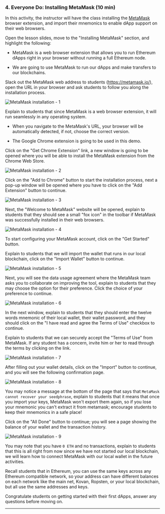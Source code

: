 ### 4. Everyone Do: Installing MetaMask (10 min)

In this activity, the instructor will have the class installing the [MetaMask](https://metamask.io/) browser extension, and import their mnemonics to enable dApp support on their web browsers.

Open the lesson slides, move to the "Installing MetaMask" section, and highlight the following:

* MetaMask is a web browser extension that allows you to run Ethereum dApps right in your browser without running a full Ethereum node.

* We are going to use MetaMask to run our dApps and make transfers to our blockchains.

Slack out the MetaMask web address to students (https://metamask.io/), open the URL in your browser and ask students to follow you along the installation process.

![MetaMask installation - 1](Images/metamask-1.png)

Explain to students that since MetaMask is a web browser extension, it will run seamlessly in any operating system.

* When you navigate to the MetaMask's URL, your browser will be automatically detected, if not, choose the correct version.

* The Google Chrome extension is going to be used in this demo.

Click on the "Get Chrome Extension" link, a new window is going to be opened where you will be able to install the MetaMask extension from the Chrome Web Store.

![MetaMask installation - 2](Images/metamask-2.png)

Click on the "Add to Chrome" button to start the installation process, next a pop-up window will be opened where you have to click on the "Add Extension" button to continue.

![MetaMask installation - 3](Images/metamask-3.png)

Next, the "Welcome to MetaMask" website will be opened, explain to students that they should see a small "fox icon" in the toolbar if MetaMask was successfully installed in their web browsers.

![MetaMask installation - 4](Images/metamask-4.png)

To start configuring your MetaMask account, click on the "Get Started" button.

Explain to students that we will import the wallet that runs in our local blockchain, click on the "Import Wallet" button to continue.

![MetaMask installation - 5](Images/metamask-5.png)

Next, you will see the data usage agreement where the MetaMask team asks you to collaborate on improving the tool, explain to students that they may choose the option for their preference. Click the choice of your preference to continue.

![MetaMask installation - 6](Images/metamask-6.png)

In the next window, explain to students that they should enter the twelve words mnemonic of their local wallet, their wallet password, and they should click on the "I have read and agree the Terms of Use" checkbox to continue.

Explain to students that we can securely accept the "Terms of Use" from MetaMask. If any student has a concern, invite him or her to read through the terms by clicking on the link.

![MetaMask installation - 7](Images/metamask-7.png)

After filling out your wallet details, click on the "Import" button to continue, and you will see the following confirmation page.

![MetaMask installation - 8](Images/metamask-8.png)

You may notice a message at the bottom of the page that says that `MetaMask cannot recover your seedphrase`, explain to students that it means that once you import your keys, MetaMask won't export them again, so if you lose your mnemonic you can't extract it from metamask; encourage students to keep their mnemonics in a safe place!

Click on the "All Done" button to continue; you will see a page showing the balance of your wallet and the transaction history.

![MetaMask installation - 9](Images/metamask-9.png)

You may note that you have `0 ETH` and no transactions, explain to students that this is all right from now since we have not started our local blockchain, we will learn how to connect MetaMask with our local wallet in the future activities.

Recall students that in Ethereum, you can use the same keys across any Ethereum compatible network, so your address can have different balances on each network like the main net, Kovan, Ropsten, or your local blockchain, but all use the same addresses and keys.

Congratulate students on getting started with their first dApps, answer any questions before moving on.

---
